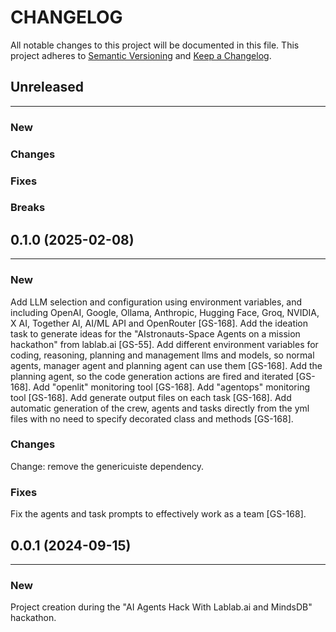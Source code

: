 # CHANGELOG

All notable changes to this project will be documented in this file.
This project adheres to [Semantic Versioning](http://semver.org/) and [Keep a Changelog](http://keepachangelog.com/).



## Unreleased
---

### New

### Changes

### Fixes

### Breaks


## 0.1.0 (2025-02-08)
---

### New
Add LLM selection and configuration using environment variables, and including OpenAI, Google, Ollama, Anthropic, Hugging Face, Groq, NVIDIA, X AI, Together AI, AI/ML API and OpenRouter [GS-168].
Add the ideation task to generate ideas for the "AIstronauts-Space Agents on a mission hackathon" from lablab.ai [GS-55].
Add different environment variables for coding, reasoning, planning and management llms and models, so normal agents, manager agent and planning agent can use them [GS-168].
Add the planning agent, so the code generation actions are fired and iterated [GS-168].
Add "openlit" monitoring tool [GS-168].
Add "agentops" monitoring tool [GS-168].
Add generate output files on each task [GS-168].
Add automatic generation of the crew, agents and tasks directly from the yml files with no need to specify decorated class and methods [GS-168].

### Changes
Change: remove the genericuiste dependency.

### Fixes
Fix the agents and task prompts to effectively work as a team [GS-168].


## 0.0.1 (2024-09-15)
---

### New
Project creation during the "AI Agents Hack With Lablab.ai and MindsDB" hackathon.
